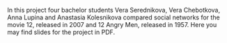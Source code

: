 In this project four bachelor students Vera Serednikova, Vera Chebotkova, Anna Lupina and Anastasia Kolesnikova
compared social networks for the movie 12, released in 2007 and 12 Angry Men, released in 1957.
Here you may find slides for the project in PDF.
